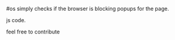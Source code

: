 #os
simply checks if the browser is blocking popups for the page.

js code.

feel free to contribute
